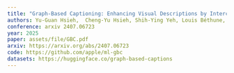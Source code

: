 ```yaml
---
title: "Graph-Based Captioning: Enhancing Visual Descriptions by Interconnecting Region Captions"
authors: Yu-Guan Hsieh,  Cheng-Yu Hsieh, Shih-Ying Yeh, Louis Béthune, Hadi Pour Ansari, Pavan Kumar Anasosalu Vasu, Chun-Liang Li, Ranjay Krishna, Oncel Tuzel, and Marco Cuturi
conference: arxiv 2407.06723
year: 2025
paper: assets/file/GBC.pdf
arxiv: https://arxiv.org/abs/2407.06723
code: https://github.com/apple/ml-gbc
datasets: https://huggingface.co/graph-based-captions
---
```

